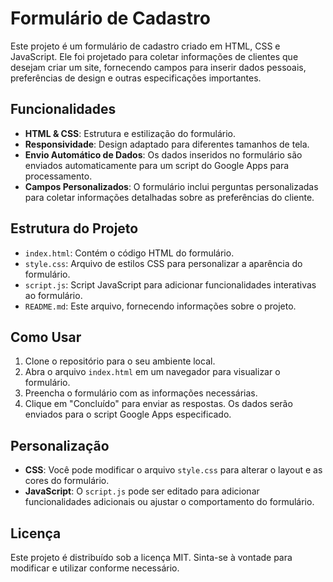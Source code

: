 # Formulário de Cadastro

Este projeto é um formulário de cadastro criado em HTML, CSS e JavaScript. Ele foi projetado para coletar informações de clientes que desejam criar um site, fornecendo campos para inserir dados pessoais, preferências de design e outras especificações importantes.

## Funcionalidades

- **HTML & CSS**: Estrutura e estilização do formulário.
- **Responsividade**: Design adaptado para diferentes tamanhos de tela.
- **Envio Automático de Dados**: Os dados inseridos no formulário são enviados automaticamente para um script do Google Apps para processamento.
- **Campos Personalizados**: O formulário inclui perguntas personalizadas para coletar informações detalhadas sobre as preferências do cliente.

## Estrutura do Projeto

- `index.html`: Contém o código HTML do formulário.
- `style.css`: Arquivo de estilos CSS para personalizar a aparência do formulário.
- `script.js`: Script JavaScript para adicionar funcionalidades interativas ao formulário.
- `README.md`: Este arquivo, fornecendo informações sobre o projeto.

## Como Usar

1. Clone o repositório para o seu ambiente local.
2. Abra o arquivo `index.html` em um navegador para visualizar o formulário.
3. Preencha o formulário com as informações necessárias.
4. Clique em "Concluído" para enviar as respostas. Os dados serão enviados para o script Google Apps especificado.

## Personalização

- **CSS**: Você pode modificar o arquivo `style.css` para alterar o layout e as cores do formulário.
- **JavaScript**: O `script.js` pode ser editado para adicionar funcionalidades adicionais ou ajustar o comportamento do formulário.

## Licença

Este projeto é distribuído sob a licença MIT. Sinta-se à vontade para modificar e utilizar conforme necessário.
